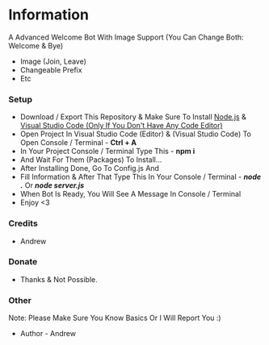 # Information

A Advanced Welcome Bot With Image Support (You Can Change Both: Welcome & Bye)

- Image (Join, Leave)
- Changeable Prefix
- Etc

### Setup

- Download / Export This Repository & Make Sure To Install [Node.js](https://nodejs.org/en/) & [Visual Studio Code (Only If You Don't Have Any Code Editor)](https://code.visualstudio.com/)
- Open Project In Visual Studio Code (Editor) & (Visual Studio Code) To Open Console / Terminal - **Ctrl + A**
- In Your Project Console / Terminal Type This - **npm i**
- And Wait For Them (Packages) To Install...
- After Installing Done, Go To Config.js And
- Fill Information & After That Type This In Your Console / Terminal - **_node ._** Or **_node server.js_**
- When Bot Is Ready, You Will See A Message In Console / Terminal
- Enjoy <3

### Credits

- Andrew

### Donate

- Thanks & Not Possible.

### Other

Note: Please Make Sure You Know Basics Or I Will Report You :)

- Author - Andrew
